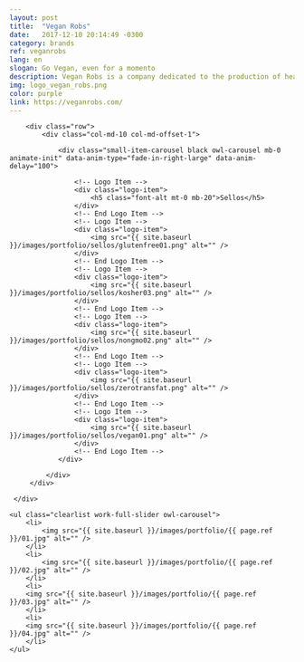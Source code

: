```yaml
---
layout: post
title:  "Vegan Robs"
date:   2017-12-10 20:14:49 -0300
category: brands
ref: veganrobs
lang: en
slogan: Go Vegan, even for a momento
description: Vegan Robs is a company dedicated to the production of healthy snacks, specially chips, puffs and tortillas. They have more than 20 delicious flavors made only with natural ingredients like beetroot, cauliflower, spinach, among others.
img: logo_vegan_robs.png
color: purple
link: https://veganrobs.com/
---
```


<!-- Logotypes Section -->
<section class="small-section bg-gray-lighter pt-20 pb-20">
    <div class="container relative">

        <div class="row">
            <div class="col-md-10 col-md-offset-1">

                <div class="small-item-carousel black owl-carousel mb-0 animate-init" data-anim-type="fade-in-right-large" data-anim-delay="100">

                    <!-- Logo Item -->
                    <div class="logo-item">
                        <h5 class="font-alt mt-0 mb-20">Sellos</h5>
                    </div>
                    <!-- End Logo Item -->
                    <!-- Logo Item -->
                    <div class="logo-item">
                        <img src="{{ site.baseurl }}/images/portfolio/sellos/glutenfree01.png" alt="" />
                    </div>
                    <!-- End Logo Item -->
                    <!-- Logo Item -->
                    <div class="logo-item">
                        <img src="{{ site.baseurl }}/images/portfolio/sellos/kosher03.png" alt="" />
                    </div>
                    <!-- End Logo Item -->
                    <!-- Logo Item -->
                    <div class="logo-item">
                        <img src="{{ site.baseurl }}/images/portfolio/sellos/nongmo02.png" alt="" />
                    </div>
                    <!-- End Logo Item -->
                    <!-- Logo Item -->
                    <div class="logo-item">
                        <img src="{{ site.baseurl }}/images/portfolio/sellos/zerotransfat.png" alt="" />
                    </div>
                    <!-- End Logo Item -->
                    <!-- Logo Item -->
                    <div class="logo-item">
                        <img src="{{ site.baseurl }}/images/portfolio/sellos/vegan01.png" alt="" />
                    </div>
                    <!-- End Logo Item -->
                </div>

             </div>
         </div>

     </div>
</section>
<!-- End Logotypes -->

<!-- Work Gallery -->
<div class="work-full-media mb-80 mb-xs-40">

    <ul class="clearlist work-full-slider owl-carousel">
        <li>
            <img src="{{ site.baseurl }}/images/portfolio/{{ page.ref }}/01.jpg" alt="" />
        </li>
        <li>
            <img src="{{ site.baseurl }}/images/portfolio/{{ page.ref }}/02.jpg" alt="" />
        </li>
        <li>
        <img src="{{ site.baseurl }}/images/portfolio/{{ page.ref }}/03.jpg" alt="" />
        </li>
        <li>
        <img src="{{ site.baseurl }}/images/portfolio/{{ page.ref }}/04.jpg" alt="" />
        </li>
    </ul>
</div>
<!-- End Work Gallery -->
